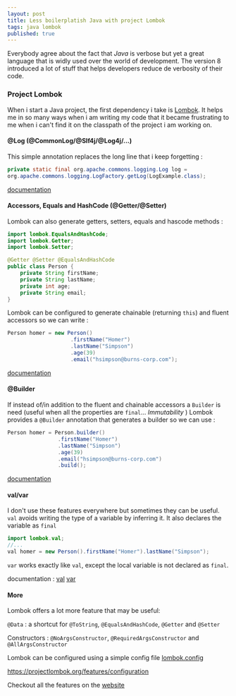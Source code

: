 ```yaml
---
layout: post
title: Less boilerplatish Java with project Lombok
tags: java lombok
published: true
---
```


Everybody agree about the fact that _Java_ is verbose but yet a great language that is widly used over the world of development. 
The version 8 introduced a lot of stuff that helps developers reduce de verbosity of their code.

### Project Lombok

When i start a Java project, the first dependency i take is [Lombok](https://projectlombok.org?utm_source=areguig.github.io "project lombok"). It helps me in so many ways when i am writing my code that it became frustrating to me when i can't find it on the classpath of the project i am working on. 


#### @Log (@CommonLog/@Slf4j/@Log4j/...)

This simple annotation replaces the long line that i keep forgetting : 
```java 
private static final org.apache.commons.logging.Log log =
org.apache.commons.logging.LogFactory.getLog(LogExample.class);
```

[documentation](https://projectlombok.org/features/log?utm_source=areguig.github.io "@Log")

#### Accessors, Equals and HashCode (@Getter/@Setter) 

Lombok can also generate getters, setters, equals and hascode methods :

```java
import lombok.EqualsAndHashCode;
import lombok.Getter;
import lombok.Setter;

@Getter @Setter @EqualsAndHashCode
public class Person {
    private String firstName;
    private String lastName;
    private int age;
    private String email;
}
```
Lombok can be configured to generate chainable (returning `this`) and fluent accessors so we can write : 

``` Java
Person homer = new Person()
	            	.firstName("Homer")
                	.lastName("Simpson")
                	.age(39)
                	.email("hsimpson@burns-corp.com");
```
[documentation](https://projectlombok.org/features/all?utm_source=areguig.github.io "doc")

#### @Builder

If instead of/in addition to the fluent and chainable accessors a `Builder` is need (useful when all the properties are `final`... _Immutability_ ) Lombok provides a `@Builder` annotation that generates a builder so we can use : 

```java
Person homer = Person.builder()
                .firstName("Homer")
                .lastName("Simpson")
                .age(39)
                .email("hsimpson@burns-corp.com")
                .build();                
```

[documentation](https://projectlombok.org/features/Builder?utm_source=areguig.github.io "@Builder")

#### val/var 

I don't use these features everywhere but sometimes they can be useful. 
`val` avoids writing the type of a variable by inferring it. 
It also declares the variable as `final`

```java
import lombok.val;
//...
val homer = new Person().firstName("Homer").lastName("Simpson");
``` 
`var` works exactly like `val`, except the local variable is not declared as `final`.

documentation : [val](https://projectlombok.org/features/val?utm_source=areguig.github.io "val") [var](https://projectlombok.org/features/var "var")


#### More

Lombok offers a lot more feature that may be useful: 

`@Data` : a shortcut for `@ToString`, `@EqualsAndHashCode`, `@Getter` and `@Setter`

Constructors : `@NoArgsConstructor`, `@RequiredArgsConstructor` and `@AllArgsConstructor`

Lombok can be configured using a simple config file [lombok.config](https://projectlombok.org/features/configuration?utm_source=areguig.github.io "config")

https://projectlombok.org/features/configuration

Checkout all the features on the [website](https://projectlombok.org/features/all?utm_source=areguig.github.io "all-features")
